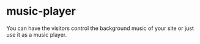 # music-player

You can have the visitors control the background music of your site or just use it as a music player.



